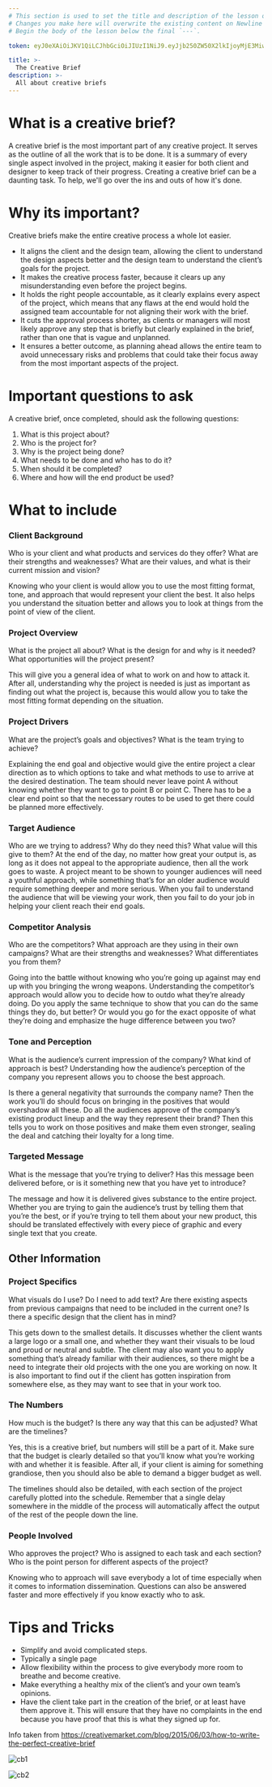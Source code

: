 ```yaml
---
# This section is used to set the title and description of the lesson on Newline. Do not edit `token`.
# Changes you make here will overwrite the existing content on Newline when synced via Github.
# Begin the body of the lesson below the final `---`.

token: eyJ0eXAiOiJKV1QiLCJhbGciOiJIUzI1NiJ9.eyJjb250ZW50X2lkIjoyMjE3MiwiY29udGVudF90eXBlIjoiTGVzc29uIn0.TQ8gcwJ09bEVcXJhFLOl7eNuDF2Q3Vk9YSSD81TpAUc

title: >-
  The Creative Brief
description: >-
  All about creative briefs
---
```

# What is a creative brief?
A creative brief is the most important part of any creative project. It serves as the outline of all the work that is to be done. It is a summary of every single aspect involved in the project, making it easier for both client and designer to keep track of their progress. Creating a creative brief can be a daunting task. To help, we'll go over the ins and outs of how it's done.

# Why its important?
Creative briefs make the entire creative process a whole lot easier. 
- It aligns the client and the design team, allowing the client to understand the design aspects better and the design team to understand the client’s goals for the project.
- It makes the creative process faster, because it clears up any misunderstanding even before the project begins.
- It holds the right people accountable, as it clearly explains every aspect of the project, which means that any flaws at the end would hold the assigned team accountable for not aligning their work with the brief.
- It cuts the approval process shorter, as clients or managers will most likely approve any step that is briefly but clearly explained in the brief, rather than one that is vague and unplanned.
- It ensures a better outcome, as planning ahead allows the entire team to avoid unnecessary risks and problems that could take their focus away from the most important aspects of the project.

# Important questions to ask
A creative brief, once completed, should ask the following questions:
   1. What is this project about?
   2. Who is the project for?
   3. Why is the project being done?
   4. What needs to be done and who has to do it?
   5. When should it be completed?
   6. Where and how will the end product be used?

# What to include 
### Client Background
Who is your client and what products and services do they offer? What are their strengths and weaknesses? What are their values, and what is their current mission and vision?

Knowing who your client is would allow you to use the most fitting format, tone, and approach that would represent your client the best. It also helps you understand the situation better and allows you to look at things from the point of view of the client.

### Project Overview
What is the project all about? What is the design for and why is it needed? What opportunities will the project present?

This will give you a general idea of what to work on and how to attack it. After all, understanding why the project is needed is just as important as finding out what the project is, because this would allow you to take the most fitting format depending on the situation.

### Project Drivers
What are the project’s goals and objectives? What is the team trying to achieve?

Explaining the end goal and objective would give the entire project a clear direction as to which options to take and what methods to use to arrive at the desired destination. The team should never leave point A without knowing whether they want to go to point B or point C. There has to be a clear end point so that the necessary routes to be used to get there could be planned more effectively.

### Target Audience
Who are we trying to address? Why do they need this? What value will this give to them? At the end of the day, no matter how great your output is, as long as it does not appeal to the appropriate audience, then all the work goes to waste. A project meant to be shown to younger audiences will need a youthful approach, while something that’s for an older audience would require something deeper and more serious. When you fail to understand the audience that will be viewing your work, then you fail to do your job in helping your client reach their end goals.

### Competitor Analysis
Who are the competitors? What approach are they using in their own campaigns? What are their strengths and weaknesses? What differentiates you from them?

Going into the battle without knowing who you’re going up against may end up with you bringing the wrong weapons. Understanding the competitor’s approach would allow you to decide how to outdo what they’re already doing. Do you apply the same technique to show that you can do the same things they do, but better? Or would you go for the exact opposite of what they’re doing and emphasize the huge difference between you two?

### Tone and Perception
What is the audience’s current impression of the company? What kind of approach is best? Understanding how the audience’s perception of the company you represent allows you to choose the best approach.

Is there a general negativity that surrounds the company name? Then the work you’ll do should focus on bringing in the positives that would overshadow all these. Do all the audiences approve of the company’s existing product lineup and the way they represent their brand? Then this tells you to work on those positives and make them even stronger, sealing the deal and catching their loyalty for a long time.

### Targeted Message
What is the message that you’re trying to deliver? Has this message been delivered before, or is it something new that you have yet to introduce?

The message and how it is delivered gives substance to the entire project. Whether you are trying to gain the audience’s trust by telling them that you’re the best, or if you’re trying to tell them about your new product, this should be translated effectively with every piece of graphic and every single text that you create.

## Other Information

### Project Specifics
What visuals do I use? Do I need to add text? Are there existing aspects from previous campaigns that need to be included in the current one? Is there a specific design that the client has in mind?

This gets down to the smallest details. It discusses whether the client wants a large logo or a small one, and whether they want their visuals to be loud and proud or neutral and subtle. The client may also want you to apply something that’s already familiar with their audiences, so there might be a need to integrate their old projects with the one you are working on now. It is also important to find out if the client has gotten inspiration from somewhere else, as they may want to see that in your work too.

### The Numbers
How much is the budget? Is there any way that this can be adjusted? What are the timelines?

Yes, this is a creative brief, but numbers will still be a part of it. Make sure that the budget is clearly detailed so that you’ll know what you’re working with and whether it is feasible. After all, if your client is aiming for something grandiose, then you should also be able to demand a bigger budget as well.

The timelines should also be detailed, with each section of the project carefully plotted into the schedule. Remember that a single delay somewhere in the middle of the process will automatically affect the output of the rest of the people down the line.

### People Involved
Who approves the project? Who is assigned to each task and each section? Who is the point person for different aspects of the project?

Knowing who to approach will save everybody a lot of time especially when it comes to information dissemination. Questions can also be answered faster and more effectively if you know exactly who to ask.

# Tips and Tricks
- Simplify and avoid complicated steps.
- Typically a single page
- Allow flexibility within the process to give everybody more room to breathe and become creative.
- Make everything a healthy mix of the client’s and your own team’s opinions.
- Have the client take part in the creation of the brief, or at least have them approve it. This will ensure that they have no complaints in the end because you have proof that this is what they signed up for.

Info taken from https://creativemarket.com/blog/2015/06/03/how-to-write-the-perfect-creative-brief

![cb1](https://designschool.canva.com/wp-content/uploads/sites/2/cache/2015/03/badvgood2/badvgood2-1324x919.jpg)

![cb2](http://image.slidesharecdn.com/brief-120226161315-phpapp02/95/red-bull-creative-brief-1-728.jpg?cb=1330273049)
